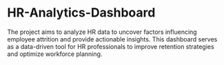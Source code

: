 # HR-Analytics-Dashboard
The project aims to analyze HR data to uncover factors influencing employee attrition and provide actionable insights. This dashboard serves as a data-driven tool for HR professionals to improve retention strategies and optimize workforce planning.
